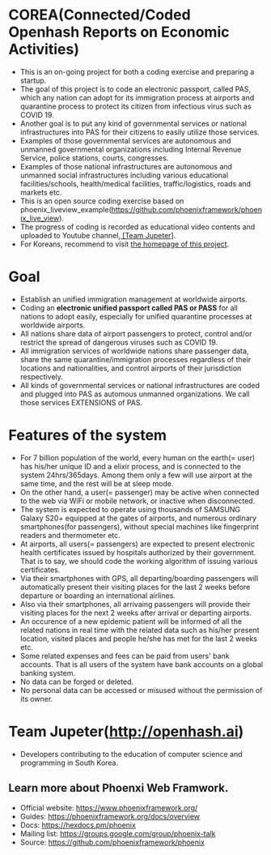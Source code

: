 
# COREA(Connected/Coded Openhash Reports on Economic Activities)
* This is an on-going project for both a coding exercise and preparing a startup.
* The goal of this project is to code an electronic passport, called PAS, which any nation can adopt for its immigration process at airports and quarantine process to protect its citizen from infectious virus such as COVID 19.
* Another goal is to put any kind of governmental services or national infrastructures into PAS for their citizens to easily utilize those services. 
* Examples of those governmental services are autonomous and unmanned governmental organizations including Internal Revenue Service, police stations, courts, congresses. 
* Examples of those national infrastructures are autonomous and unmanned social infrastructures including various educational facilities/schools, health/medical facilities, traffic/logistics, roads and markets etc. 
* This is an open source coding exercise based on phoenix_liveview_example(https://github.com/phoenixframework/phoenix_live_view).
* The progress of coding is recorded as educational video contents and uploaded to Youtube channel,[ \[Team Jupeter\]](https://www.youtube.com/watch?v=LsZgh8szGYA&list=PLlSZlNj22M7QRBGl7s9WnT0xqKGDuzPKk).
* For Koreans, recommend to visit [the homepage of this project](https://openhash.ai/%ED%91%9C%EC%A4%80-%EC%97%AC%EA%B6%8C-%EC%9D%B8%ED%94%84%EB%9D%BC).
# Goal

* Establish an unified immigration management at worldwide airports. 
* Coding an **electronic unified passport called PAS or PASS** for all nations to adopt easily, especially for unified quarantine processes at worldwide airports.
* All nations share data of airport passengers to protect, control and/or restrict the spread of dangerous viruses such as COVID 19. 
* All immigration services of worldwide nations share passenger data, share the same quarantine/immigration processes regardless of their locations and nationalities, and control airports of their jurisdiction respectively.
* All kinds of governmental services or national infrastructures are coded and plugged into PAS as automous unmanned organizations. We call those services EXTENSIONS of PAS.

# Features of the system

* For 7 billion population of the world, every human on the earth(= user) has his/her unique ID and a elixir process, and is connected to the system 24hrs/365days. Among them only a few will use airport at the same time, and the rest will be at sleep mode. 
* On the other hand, a user(= passenger) may be active when connected to the web via WiFi or mobile network, or inactive when disconnected.
* The system is expected to operate using thousands of SAMSUNG Galaxy S20+ equipped at the gates of airports, and numerous ordinary smartphones(for passengers), without special machines like fingerprint readers and thermometer etc.
* At airports, all users(= passengers) are expected to present electronic health certificates issued by hospitals authorized by their government. That is to say, we should code the working algorithm of issuing various certificates. 
* Via their smartphones with GPS, all departing/boarding passengers will automatically present their visiting places for the last 2 weeks before departure or boarding an international airlines. 
* Also via their smartphones, all arrivaing passengers will provide their visiting places for the next 2 weeks after arrival or departing airports.
* An occurence of a new epidemic patient will be informed of all the related nations in real time with the related data such as his/her present location, visited places and people he/she has met for the last 2 weeks etc.
* Some related expenses and fees can be paid from users' bank accounts. That is all users of the system have bank accounts on a global banking system. 
* No data can be forged or deleted. 
* No personal data can be accessed or misused without the permission of its owner. 



# Team Jupeter(http://openhash.ai)

* Developers contributing to the education of computer science and programming in South Korea. 

## Learn more about Phoenxi Web Framwork.

  * Official website: https://www.phoenixframework.org/
  * Guides: https://phoenixframework.org/docs/overview
  * Docs: https://hexdocs.pm/phoenix
  * Mailing list: https://groups.google.com/group/phoenix-talk
  * Source: https://github.com/phoenixframework/phoenix
